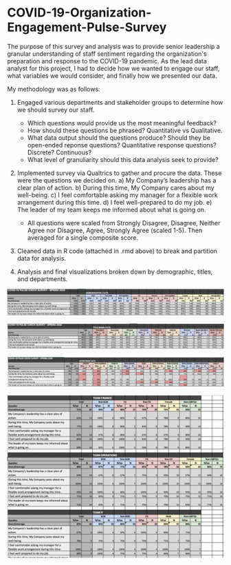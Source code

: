 # COVID-19-Organization-Engagement-Pulse-Survey

The purpose of this survey and analysis was to provide senior leadership a granular understanding of staff sentiment regarding the organization's preparation and response to the COVID-19 pandemic. As the lead data analyst for this project, I had to decide how we wanted to engage our staff, what variables we would consider, and finally how we presented our data. 

My methodology was as follows:

1) Engaged various departments and stakeholder groups to determine how we should survey our staff. 
    - Which questions would provide us the most meaningful feedback? 
    - How should these questions be phrased? Quantitative vs Qualitative. 
    - What data output should the questions produce? Should they be open-ended reponse questions? Quantitative response questions? Discrete? Continuous? 
    - What level of granuliarity should this data analysis seek to provide?
    
2) Implemented survey via Qualtrics to gather and procure the data. These were the questions we decided on. 
    a) My Company’s leadership has a clear plan of action.
    b) During this time, My Company cares about my well-being.
    c) I feel comfortable asking my manager for a flexible work arrangement during this time.
    d) I feel well-prepared to do my job.
    e) The leader of my team keeps me informed about what is going on.
    
    * All questions were scaled from Strongly Disagree, Disagree, Neither Agree nor Disagree, Agree, Strongly Agree (scaled 1-5). Then averaged for a single composite score. 
    
3) Cleaned data in R code (attached in .rmd above) to break and partition data for analysis.

4) Analysis and final visualizations broken down by demographic, titles, and departments. 

![Demographic Cuts](https://github.com/artwang31/COVID-19-Organization-Engagement-Pulse-Survey/blob/main/Demographic%20Cuts.png)

![Title Cuts](https://github.com/artwang31/COVID-19-Organization-Engagement-Pulse-Survey/blob/main/Title%20Cuts.png)

![Department Cuts](https://github.com/artwang31/COVID-19-Organization-Engagement-Pulse-Survey/blob/main/Department%20Cuts.png)

![Department Demographic Cuts](https://github.com/artwang31/COVID-19-Organization-Engagement-Pulse-Survey/blob/main/Department%20Demographic%20Cuts.png)

